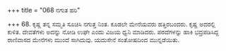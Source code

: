 +++
title = "068 ನಗುತ ಹರಿ"

+++
68. ಕೃಷ್ಣ ತನ್ನ ಸಮ್ಮತಿ ಸೂಚಿಸಿ ನಗುತ್ತ ನಿಂತ. ಕೂಡಲೇ ಮೇನೆಯವರು ಹತ್ತಿರಬಂದರು. ಕೃಷ್ಣ ಅದರಲ್ಲಿ ಕುಳಿತ. ದೇವತೆಗಳು ಅದನ್ನು ನೋಡಿ ಉಘೇ ಎಂದು ವಿಜಯ ಧ್ವನಿ ಮಾಡಿದರು. ಪರದೆಗಳನ್ನು ಹಾಕಿ ಭದ್ರಪಡಿಸಿದ್ದ ರಾಣಿವಾಸದ ಮೇನೆಗಳು ಮುಂದೆ ಸಾಗಿದುವು. ಯದುಸೇನೆ ಸಂತೋಷದಿಂದ ಮುನ್ನಡೆಯಿತು.